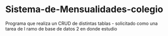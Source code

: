 # Sistema-de-Mensualidades-colegio
 Programa que realiza un CRUD de distintas tablas - solicitado como una tarea de l ramo de base de datos 2 en donde estudio
